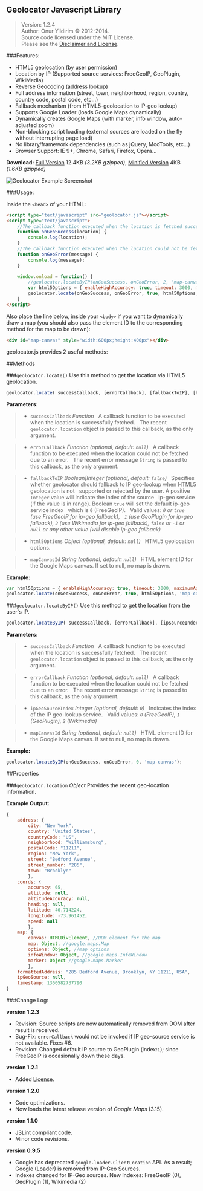 ## Geolocator Javascript Library
> Version: 1.2.4  
> Author: Onur Yildirim © 2012-2014.  
> Source code licensed under the MIT License.  
> Please see the [Disclaimer and License][license].

###Features:

 - HTML5 geolocation (by user permission)
 - Location by IP (Supported source services: FreeGeoIP, GeoPlugin, WikiMedia)
 - Reverse Geocoding (address lookup)
 - Full address information (street, town, neighborhood, region,
   country, country code, postal code, etc...)
 - Fallback mechanism (from HTML5-geolocation to IP-geo lookup)
 - Supports Google Loader (loads Google Maps dynamically)
 - Dynamically creates Google Maps (with marker, info window, auto-adjusted zoom)
 - Non-blocking script loading (external sources are loaded on the fly without interrupting page load)
 - No library/framework dependencies (such as jQuery, MooTools, etc...)
 - Browser Support: IE 9+, Chrome, Safari, Firefox, Opera...

**Download:** [Full Version](https://raw.github.com/onury/geolocator/master/src/geolocator.js) 12.4KB *(3.2KB gzipped)*, [Minified Version](https://raw.github.com/onury/geolocator/master/src/geolocator.min.js) 4KB *(1.6KB gzipped)*

![Geolocator Example Screenshot](https://raw.github.com/onury/geolocator/master/screenshots/geolocator-example.jpg)

###Usage:

Inside the `<head>` of your HTML:
```html
<script type="text/javascript" src="geolocator.js"></script>
<script type="text/javascript">
    //The callback function executed when the location is fetched successfully.
    function onGeoSuccess(location) {
        console.log(location);
    }
    //The callback function executed when the location could not be fetched.
    function onGeoError(message) {
        console.log(message);
    }

    window.onload = function() {
        //geolocator.locateByIP(onGeoSuccess, onGeoError, 2, 'map-canvas');
        var html5Options = { enableHighAccuracy: true, timeout: 3000, maximumAge: 0 };
        geolocator.locate(onGeoSuccess, onGeoError, true, html5Options, 'map-canvas');
    }
</script>
```

Also place the line below, inside your `<body>` if you want to dynamically draw a map (you should also pass the element ID to the corresponding method for the map to be drawn):
```html
<div id="map-canvas" style="width:600px;height:400px"></div>
```

geolocator.js provides 2 useful methods:

##Methods

###`geolocator.locate()`
Use this method to get the location via HTML5 geolocation.
```js
geolocator.locate( successCallback, [errorCallback], [fallbackToIP], [html5Options], [mapCanvasId] )
```

**Parameters:**

> - `successCallback`   *Function*
> &nbsp; A callback function to be executed when the location is successfully fetched.
> &nbsp; The recent `geolocator.location` object is passed to this callback, as the only argument.

> - `errorCallback`   *Function  (optional, default: `null`)*
> &nbsp; A callback function to be executed when the location could not be fetched due to an error.
> &nbsp; The recent error message `String` is passed to this callback, as the only argument.

> - `fallbackToIP`   *Boolean|Integer (optional, default: `false`)*
> &nbsp; Specifies whether geolocator should fallback to IP geo-lookup when HTML5 geolocation is not
> &nbsp; supported or rejected by the user. A positive `Integer` value will indicate the index of the source
> &nbsp; ip-geo service (if the value is in range). Boolean `true` will set the default ip-geo service index
> &nbsp; which is `0` (FreeGeoIP).
> &nbsp; Valid values: *`0` or `true` (use FreeGeoIP for ip-geo fallback),
> &nbsp; `1` (use GeoPlugin for ip-geo fallback), `2` (use Wikimedia for ip-geo fallback), `false` or `-1` or
> &nbsp; `null` or any other value (will disable ip-geo fallback)*

> - `html5Options`   *Object (optional, default: `null`)*
> &nbsp; HTML5 geolocation options.

> - `mapCanvasId`   *String (optional, default: `null`)*
> &nbsp; HTML element ID for the Google Maps canvas. If set to null, no map is drawn.

**Example:**
```js
var html5Options = { enableHighAccuracy: true, timeout: 3000, maximumAge: 0 };
geolocator.locate(onGeoSuccess, onGeoError, true, html5Options, 'map-canvas');
```

###`geolocator.locateByIP()`
Use this method to get the location from the user's IP.
```js
geolocator.locateByIP( successCallback, [errorCallback], [ipSourceIndex], [mapCanvasId] )
```

**Parameters:**

> - `successCallback`   *Function*
> &nbsp; A callback function to be executed when the location is successfully fetched.
> &nbsp; The recent `geolocator.location` object is passed to this callback, as the only argument.

> - `errorCallback`   *Function (optional, default: `null`)*
> &nbsp; A callback function to be executed when the location could not be fetched due to an error.
> &nbsp; The recent error message `String` is passed to this callback, as the only argument.

> - `ipGeoSourceIndex`   *Integer (optional, default: `0`)*
> &nbsp; Indicates the index of the IP geo-lookup service.
> &nbsp; Valid values: *`0` (FreeGeoIP), `1` (GeoPlugin), `2` (Wikimedia)*

> - `mapCanvasId`   *String (optional, default: `null`)*
> &nbsp; HTML element ID for the Google Maps canvas. If set to null, no map is drawn.

**Example:**
```js
geolocator.locateByIP(onGeoSuccess, onGeoError, 0, 'map-canvas');
```

##Properties

###`geolocator.location`   *Object*
Provides the recent geo-location information.

**Example Output:**
```js
{
    address: {
        city: "New York",
        country: "United States",
        countryCode: "US",
        neighborhood: "Williamsburg",
        postalCode: "11211",
        region: "New York",
        street: "Bedford Avenue",
        street_number: "285",
        town: "Brooklyn"
        },
    coords: {
        accuracy: 65,
        altitude: null,
        altitudeAccuracy: null,
        heading: null,
        latitude: 40.714224,
        longitude: -73.961452,
        speed: null
        },
    map: {
        canvas: HTMLDivElement, //DOM element for the map
        map: Object, //google.maps.Map
        options: Object, //map options
        infoWindow: Object, //google.maps.InfoWindow
        marker: Object //google.maps.Marker
        },
    formattedAddress: "285 Bedford Avenue, Brooklyn, NY 11211, USA",
    ipGeoSource: null,
    timestamp: 1360582737790
}
```

###Change Log:

**version 1.2.3**
- Revision: Source scripts are now automatically removed from DOM after result is received.
- Bug-Fix: `errorCallback` would not be invoked if IP geo-source service is not available. Fixes #6.
- Revision: Changed default IP source to GeoPlugin (index:`1`); since FreeGeoIP is occasionally down these days.

**version 1.2.1**
 - Added [License][license].

**version 1.2.0**
 - Code optimizations.
 - Now loads the latest release version of *Google Maps* (3.15).

**version 1.1.0**
 - JSLint compliant code.
 - Minor code revisions.

**version 0.9.5**
 - Google has deprecated `google.loader.ClientLocation` API. As a result; Google (Loader) is removed from IP-Geo Sources.
 - Indexes changed for IP-Geo sources. New Indexes: FreeGeoIP (0), GeoPlugin (1), Wikimedia (2)


 
  [license]: https://github.com/onury/geolocator/blob/master/LICENSE
